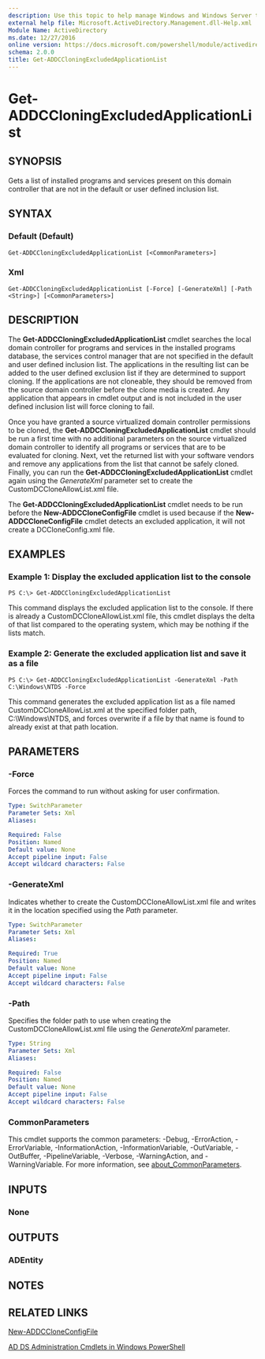 ```yaml
---
description: Use this topic to help manage Windows and Windows Server technologies with Windows PowerShell.
external help file: Microsoft.ActiveDirectory.Management.dll-Help.xml
Module Name: ActiveDirectory
ms.date: 12/27/2016
online version: https://docs.microsoft.com/powershell/module/activedirectory/get-addccloningexcludedapplicationlist?view=windowsserver2022-ps&wt.mc_id=ps-gethelp
schema: 2.0.0
title: Get-ADDCCloningExcludedApplicationList
---
```


# Get-ADDCCloningExcludedApplicationList

## SYNOPSIS
Gets a list of installed programs and services present on this domain controller that are not in the default or user defined inclusion list.

## SYNTAX

### Default (Default)
```
Get-ADDCCloningExcludedApplicationList [<CommonParameters>]
```

### Xml
```
Get-ADDCCloningExcludedApplicationList [-Force] [-GenerateXml] [-Path <String>] [<CommonParameters>]
```

## DESCRIPTION
The **Get-ADDCCloningExcludedApplicationList** cmdlet searches the local domain controller for programs and services in the installed programs database, the services control manager that are not specified in the default and user defined inclusion list.
The applications in the resulting list can be added to the user defined exclusion list if they are determined to support cloning.
If the applications are not cloneable, they should be removed from the source domain controller before the clone media is created.
Any application that appears in cmdlet output and is not included in the user defined inclusion list will force cloning to fail.

Once you have granted a source virtualized domain controller permissions to be cloned, the **Get-ADDCCloningExcludedApplicationList** cmdlet should be run a first time with no additional parameters on the source virtualized domain controller to identify all programs or services that are to be evaluated for cloning.
Next, vet the returned list with your software vendors and remove any applications from the list that cannot be safely cloned.
Finally, you can run the **Get-ADDCCloningExcludedApplicationList** cmdlet again using the *GenerateXml* parameter set to create the CustomDCCloneAllowList.xml file.

The **Get-ADDCCloningExcludedApplicationList** cmdlet needs to be run before the **New-ADDCCloneConfigFile** cmdlet is used because if the **New-ADDCCloneConfigFile** cmdlet detects an excluded application, it will not create a DCCloneConfig.xml file.

## EXAMPLES

### Example 1: Display the excluded application list to the console
```
PS C:\> Get-ADDCCloningExcludedApplicationList
```

This command displays the excluded application list to the console.
If there is already a CustomDCCloneAllowList.xml file, this cmdlet displays the delta of that list compared to the operating system, which may be nothing if the lists match.

### Example 2: Generate the excluded application list and save it as a file
```
PS C:\> Get-ADDCCloningExcludedApplicationList -GenerateXml -Path C:\Windows\NTDS -Force
```

This command generates the excluded application list as a file named CustomDCCloneAllowList.xml at the specified folder path, C:\Windows\NTDS, and forces overwrite if a file by that name is found to already exist at that path location.

## PARAMETERS

### -Force
Forces the command to run without asking for user confirmation.

```yaml
Type: SwitchParameter
Parameter Sets: Xml
Aliases: 

Required: False
Position: Named
Default value: None
Accept pipeline input: False
Accept wildcard characters: False
```

### -GenerateXml
Indicates whether to create the CustomDCCloneAllowList.xml file and writes it in the location specified using the *Path* parameter.

```yaml
Type: SwitchParameter
Parameter Sets: Xml
Aliases: 

Required: True
Position: Named
Default value: None
Accept pipeline input: False
Accept wildcard characters: False
```

### -Path
Specifies the folder path to use when creating the CustomDCCloneAllowList.xml file using the *GenerateXml* parameter.

```yaml
Type: String
Parameter Sets: Xml
Aliases: 

Required: False
Position: Named
Default value: None
Accept pipeline input: False
Accept wildcard characters: False
```

### CommonParameters
This cmdlet supports the common parameters: -Debug, -ErrorAction, -ErrorVariable, -InformationAction, -InformationVariable, -OutVariable, -OutBuffer, -PipelineVariable, -Verbose, -WarningAction, and -WarningVariable. For more information, see [about_CommonParameters](https://go.microsoft.com/fwlink/?LinkID=113216).

## INPUTS

### None

## OUTPUTS

### ADEntity

## NOTES

## RELATED LINKS

[New-ADDCCloneConfigFile](./New-ADDCCloneConfigFile.md)

[AD DS Administration Cmdlets in Windows PowerShell](./activedirectory.md)

